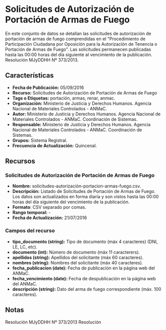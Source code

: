 # Solicitudes de Autorización de Portación de Armas de Fuego
En este conjunto de datos se detallan las solicitudes de autorización de portación de armas de fuego comprendidas en el "Procedimiento de Participación Ciudadana por Oposición para la Autorización de Tenencia o Portación de Armas de Fuego". Las solicitudes permanecen publicadas hasta las 00:00 horas del día siguiente al vencimiento de la publicación. Resolución MJyDDHH Nº 373/2013.

## Características
-	**Fecha de Publicación:** 05/09/2016
-	**Recurso:** Solicitudes de Autorización de Portación de Armas de Fuego
-	**Tags o Etiquetas:** portación, armas, renar, anmac.  
-	**Organización:** Ministerio de Justicia y Derechos Humanos. Agencia Nacional de Materiales Controlados - ANMaC. 
-	**Autor:** Ministerio de Justicia y Derechos Humanos. Agencia Nacional de Materiales Controlados - ANMaC. Coordinación de Sistemas.
-	**Responsable:** Ministerio de Justicia y Derechos Humanos. Agencia Nacional de Materiales Controlados - ANMaC. Coordinación de Sistemas. 
-	**Grupos:** Sistema Registral.
-	**Frecuencia de Actualización:** Quincenal.

## Recursos

### Solicitudes de Autorización de Portación de Armas de Fuego
-	**Nombre:** solicitudes-autorización-portacion-armas-fuego.csv.
-	**Descripción:** Listado de Solicitudes de Portación de Armas de Fuego. Los datos son actualizados en forma diaria y son vistos hasta las 00:00 horas del día siguiente del vencimiento de la publicación.
-	**Formato**: CSV separado por comas.
-	**Rango temporal:** -
-	**Fecha de Actualización:** 21/07/2016

### Campos del recurso
- **tipo_documento (string):** Tipo de documento (máx 4 caracteres) (DNI, LE, LC, etc).
-	**documento (int):** Número de documento (máx 11 caracterers).
-	**apellidos (string):** Apellidos del solicitante (máx 60 caracteres).
-	**nombres (string):** Nombres del solicitante (máx 40 caracteres).
-	**fecha_publicacion (date):** Fecha de publicación en la página web del ANMaC.
-	**fecha_vencimiento (date):** Fecha de despublicación en la página web del ANMaC.
-	**descripción (string):** Dato del arma de fuego correspondiente (máx. 100 caracteres).

## Notas
Resolución MJyDDHH Nº 373/2013 Resolución
